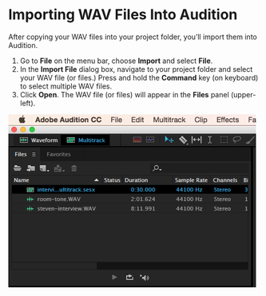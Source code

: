 # Importing WAV Files Into Audition

After copying your WAV files into your project folder, you’ll import them into Audition.

1. Go to **File** on the menu bar, choose **Import** and select **File**. 
2. In the **Import File** dialog box, navigate to your project folder and select your WAV file \(or files.\) Press and hold the **Command** key \(on keyboard\) to select multiple WAV files.
3. Click **Open**. The WAV file \(or files\) will appear in the **Files** panel \(upper-left\).

![Imported WAV files in the Files panel.](/assets/importing-wav-files-into-audition.png)

